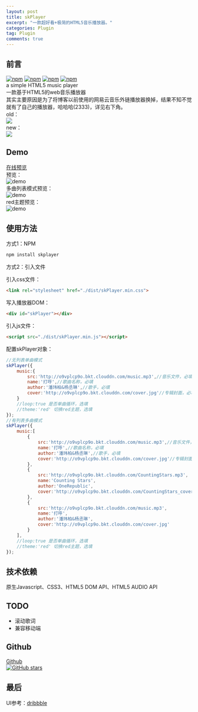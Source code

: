 ```yaml
---
layout: post
title: skPlayer
excerpt: "一款超好看+极简的HTML5音乐播放器。"
categories: Plugin
tag: Plugin
comments: true
---
```


## 前言
[![npm](https://img.shields.io/npm/v/skplayer.svg)]() [![npm](https://img.shields.io/npm/l/skplayer.svg?maxAge=2592000)]() [![npm](https://img.shields.io/npm/dt/skplayer.svg)]() [![npm](https://img.shields.io/badge/made%20by-Scott-orange.svg)]()  
a simple HTML5 music player  
一款基于HTML5的web音乐播放器  
其实主要原因是为了将博客以前使用的网易云音乐外链播放器换掉，结果不知不觉就有了自己的播放器，哈哈哈(2333)，详见右下角。  
old：  
<img src="{{ site.loading }}" data-src="/img/skPlayer/old.png" class="lazy"><br>
new：  
<img src="{{ site.loading }}" data-src="/img/skPlayer/new.png" class="lazy"><br>

## Demo
[在线预览](http://www.chengfeilong.com/skPlayer/)  
预览：  
![demo](http://o9vplcp9o.bkt.clouddn.com/demo.gif)  
多曲列表模式预览：  
![demo](http://o9vplcp9o.bkt.clouddn.com/demo_mutil.jpg)  
red主题预览：  
![demo](http://o9vplcp9o.bkt.clouddn.com/demo_red.jpg)

## 使用方法
方式1：NPM  

```bash
npm install skplayer
```

方式2：引入文件  

引入css文件： 

```html
<link rel="stylesheet" href="./dist/skPlayer.min.css">
```

写入播放器DOM：

```html
<div id="skPlayer"></div>
```

引入js文件：

```html
<script src="./dist/skPlayer.min.js"></script>
```

配置skPlayer对象：

```js
//无列表单曲模式
skPlayer({
	music:{
	    src:'http://o9vplcp9o.bkt.clouddn.com/music.mp3',//音乐文件，必填
	    name:'打呼',//歌曲名称，必填
	    author:'潘玮柏&杨丞琳',//歌手，必填
	    cover:'http://o9vplcp9o.bkt.clouddn.com/cover.jpg'//专辑封面，必填
	}
    //loop:true 是否单曲循环，选填
    //theme:'red' 切换red主题，选填
});
//有列表多曲模式
skPlayer({
	music:[
		{
		    src:'http://o9vplcp9o.bkt.clouddn.com/music.mp3',//音乐文件，必填
		    name:'打呼',//歌曲名称，必填
		    author:'潘玮柏&杨丞琳',//歌手，必填
		    cover:'http://o9vplcp9o.bkt.clouddn.com/cover.jpg'//专辑封面，必填
		},
		{
            src:'http://o9vplcp9o.bkt.clouddn.com/CountingStars.mp3',
            name:'Counting Stars',
            author:'OneRepublic',
            cover:'http://o9vplcp9o.bkt.clouddn.com/CountingStars_cover.jpg'
        },
        {
            src:'http://o9vplcp9o.bkt.clouddn.com/music.mp3',
            name:'打呼',
            author:'潘玮柏&杨丞琳',
            cover:'http://o9vplcp9o.bkt.clouddn.com/cover.jpg'
        }
	],
    //loop:true 是否单曲循环，选填
    //theme:'red' 切换red主题，选填
});
```

## 技术依赖
原生Javascript、CSS3、HTML5 DOM API、HTML5 AUDIO API

## TODO
* 滚动歌词
* 兼容移动端

## Github
[Github](https://github.com/wangpengfei15975/skPlayer)  
[![GitHub stars](https://img.shields.io/github/stars/wangpengfei15975/skPlayer.svg?style=social&label=Star)](https://github.com/wangpengfei15975/skPlayer)

## 最后
UI参考：[dribbble](https://dribbble.com/shots/1233843-Ui-Kit-Rainy-Season)

